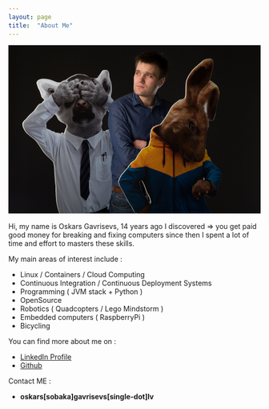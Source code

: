 ```yaml
---
layout: page
title:  "About Me"
---
```


![Oskars Gavrisevs](/images/about/profile_pic.jpg "Oskars Gavrisevs")

Hi, my name is Oskars Gavrisevs, 14 years ago I discovered => you get paid good money for breaking and fixing computers since then I spent a lot of time and effort to masters these skills.

My main areas of interest include :

* Linux / Containers / Cloud Computing
* Continuous Integration / Continuous Deployment Systems
* Programming ( JVM stack + Python )
* OpenSource
* Robotics ( Quadcopters / Lego Mindstorm )
* Embedded computers ( RaspberryPi )
* Bicycling

You can find more about me on :

* [LinkedIn Profile](https://lv.linkedin.com/in/oskarsg)
* [Github](https://github.com/ogavrisevs)

Contact ME :

* **oskars[sobaka]gavrisevs[single-dot]lv**
